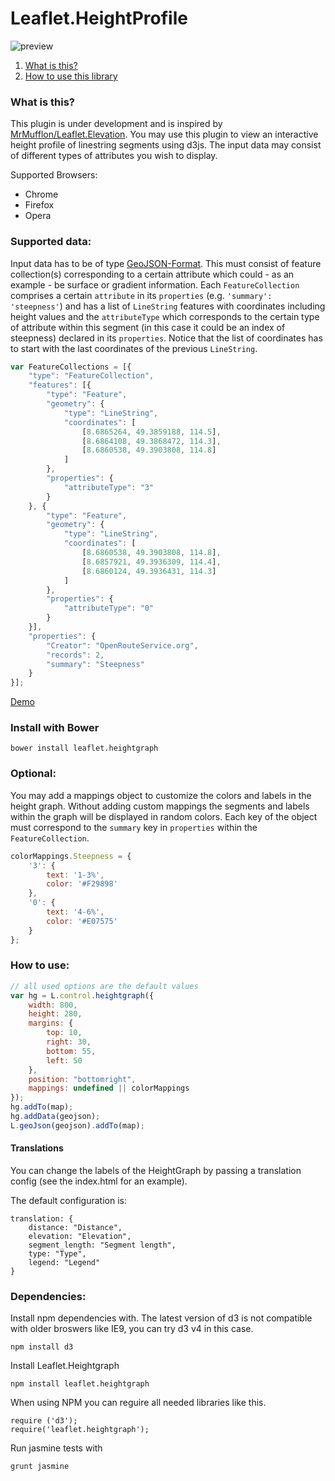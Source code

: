 Leaflet.HeightProfile
=====================

![preview](https://cloud.githubusercontent.com/assets/10322094/22474104/472bcc88-e7db-11e6-8c9e-7e1d53cd0b57.png)

1. [What is this?](https://github.com/GIScience/Leaflet.Heightgraph#what-is-this)
2. [How to use this library](https://github.com/GIScience/Leaflet.Heightgraph#how-to-use)

### What is this?

This plugin is under development and is inspired by [MrMufflon/Leaflet.Elevation](https://github.com/MrMufflon/Leaflet.Elevation). You may use this plugin to view an interactive height profile of linestring segments using d3js. The input data may consist of different types of attributes you wish to display.

Supported Browsers:
- Chrome
- Firefox
- Opera

### Supported data:
Input data has to be of type [GeoJSON-Format](http://geojson.org/). This must consist of feature collection(s) corresponding to a certain attribute which could - as an example - be surface or gradient information. Each `FeatureCollection` comprises a certain `attribute` in its `properties` (e.g. `'summary': 'steepness'`) and has a list of `LineString` features with coordinates including height values and the `attributeType` which corresponds to the certain type of attribute within this segment (in this case it could be an index of steepness) declared in its `properties`. Notice that the list of coordinates has to start with the last coordinates of the previous `LineString`.

```javascript
var FeatureCollections = [{
    "type": "FeatureCollection",
    "features": [{
        "type": "Feature",
        "geometry": {
            "type": "LineString",
            "coordinates": [
                [8.6865264, 49.3859188, 114.5],
                [8.6864108, 49.3868472, 114.3],
                [8.6860538, 49.3903808, 114.8]
            ]
        },
        "properties": {
            "attributeType": "3"
        }
    }, {
        "type": "Feature",
        "geometry": {
            "type": "LineString",
            "coordinates": [
                [8.6860538, 49.3903808, 114.8],
                [8.6857921, 49.3936309, 114.4],
                [8.6860124, 49.3936431, 114.3]
            ]
        },
        "properties": {
            "attributeType": "0"
        }
    }],
    "properties": {
        "Creator": "OpenRouteService.org",
        "records": 2,
        "summary": "Steepness"
    }
}];
```

[Demo](https://giscience.github.io/Leaflet.Heightgraph)

### Install with Bower

`` bower install leaflet.heightgraph ``

### Optional:
You may add a mappings object to customize the colors and labels in the height graph. Without adding custom mappings the segments and labels within the graph will be displayed in random colors. Each key of the object must correspond to the `summary` key in `properties` within the `FeatureCollection`.

```javascript
colorMappings.Steepness = {
    '3': {
        text: '1-3%',
        color: '#F29898'
    },
    '0': {
        text: '4-6%',
        color: '#E07575'
    }
};
```

### How to use:

```javascript
// all used options are the default values
var hg = L.control.heightgraph({
    width: 800,
    height: 280,
    margins: {
        top: 10,
        right: 30,
        bottom: 55,
        left: 50
    },
    position: "bottomright",
    mappings: undefined || colorMappings
});
hg.addTo(map);
hg.addData(geojson);
L.geoJson(geojson).addTo(map);
```

#### Translations

You can change the labels of the HeightGraph by passing a translation config (see the index.html for an example).

The default configuration is:
```
translation: {
    distance: "Distance",
    elevation: "Elevation",
    segment_length: "Segment length",
    type: "Type",
    legend: "Legend"
}
```

### Dependencies:

Install npm dependencies with. The latest version of d3 is not compatible with older broswers like IE9, you can try d3 v4 in this case.
```
npm install d3
```

Install Leaflet.Heightgraph
```
npm install leaflet.heightgraph
```

When using NPM you can reguire all needed libraries like this.
```
require ('d3');
require('leaflet.heightgraph');
```

Run jasmine tests with
```
grunt jasmine
```
